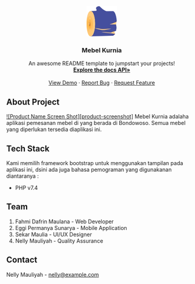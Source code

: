 <div align="center">
  <a href="https://github.com/destroylord/meubel-kurnia-backend">
    <img src="public/assets/img/logo.webp" alt="Logo" width="80" height="80">
  </a>

  <h3 align="center">Mebel Kurnia</h3>

  <p align="center">
    An awesome README template to jumpstart your projects!
    <br />
    <a href="https://github.com/othneildrew/Best-README-Template"><strong>Explore the docs API»</strong></a>
    <br />
    <br />
    <a href="http://mebel-kurnia.evoindo.xyz/">View Demo</a>
    ·
    <a href="https://github.com/destroylord/meubel-kurnia-backend/issues">Report Bug</a>
    ·
    <a href="https://github.com/destroylord/meubel-kurnia-backend/issues">Request Feature</a>
  </p>
</div>

## About Project

[![Product Name Screen Shot][product-screenshot]](https://github.com/destroylord/meubel-kurnia-backend/blob/master/public/assets/img/Dashboard-admin.png)
Mebel Kurnia adalaha aplikasi pemesanan mebel di yang berada di Bondowoso. Semua mebel yang diperlukan tersedia diaplikasi ini.

## Tech Stack

Kami memilih framework bootstrap untuk menggunakan tampilan pada aplikasi ini, dsini ada juga bahasa pemograman yang digunakanan diantaranya : 

* PHP v7.4

## Team

1. Fahmi Dafrin Maulana     - Web Developer
2. Eggi Permanya Sunarya    - Mobile Application
3. Sekar Maulia             - UI/UX Designer
4. Nelly Mauliyah           - Quality Assurance

## Contact

Nelly Mauliyah - nelly@example.com
